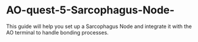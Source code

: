 # AO-quest-5-Sarcophagus-Node-
This guide will help you set up a Sarcophagus Node and integrate it with the AO terminal to handle bonding processes.
